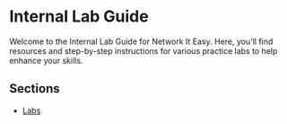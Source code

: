 # Internal Lab Guide

Welcome to the Internal Lab Guide for Network It Easy. Here, you'll find resources and step-by-step instructions for various practice labs to help enhance your skills.

## Sections
- [Labs](labs/networking/overview.md)
